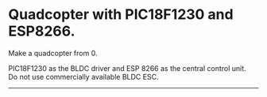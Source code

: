 # Quadcopter with PIC18F1230 and ESP8266.
Make a quadcopter from 0.  

PIC18F1230 as the BLDC driver and ESP 8266 as the central control unit.  
Do not use commercially available BLDC ESC.  

----------------------------
